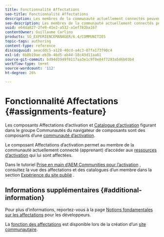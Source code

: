 ```yaml
---
title: Fonctionnalité Affectations
seo-title: Fonctionnalité Affectations
description: Les membres de la communauté actuellement connectés peuvent accéder aux ressources d’activation affectées
seo-description: Les membres de la communauté actuellement connectés peuvent accéder aux ressources d’activation affectées
uuid: e64da827-2fe9-41e2-a532-a1ef783ba167
contentOwner: Guillaume Carlino
products: SG_EXPERIENCEMANAGER/6.4/COMMUNITIES
topic-tags: authoring
content-type: reference
discoiquuid: aeacddc5-a128-40cd-a4c3-07fa173f90c4
exl-id: 6b8b19ae-eb3b-46d5-ab44-18c43d11aa61
source-git-commit: bd94d3949f0117aa3e1c9f0e84f7293a5d6b03b4
workflow-type: tm+mt
source-wordcount: '112'
ht-degree: 26%

---
```


# Fonctionnalité Affectations {#assignments-feature}

Les composants Affectations d’activation et [Catalogue d’activation](catalog.md) figurant dans le groupe Communautés du navigateur de composants sont des composants d’une [communauté d’activation](overview.md#enablement-community).

Le composant Affectations d’activation permet au membre de la communauté actuellement connecté (apprenant) d’accéder aux [ressources d’activation](resources.md) qui lui sont affectées.

Dans le tutoriel [Prise en main d’AEM Communities pour l’activation](getting-started-enablement.md) , consultez la vue des affectations et des catalogues d’un membre dans la section [Expérience du site publié](enablement-published-site.md) .

## Informations supplémentaires {#additional-information}

Pour plus d’informations, reportez-vous à la page [Notions fondamentales sur les affectations](essentials-assignments.md) pour les développeurs.

La [fonction des affectations](functions.md#assignments-function) est disponible lors de la création d’un [site communautaire](sites-console.md).
